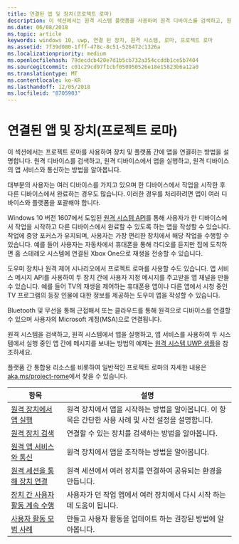```yaml
---
title: 연결된 앱 및 장치(프로젝트 로마)
description: 이 섹션에서는 원격 시스템 플랫폼을 사용하여 원격 디바이스를 검색하고, 원격 디바이스에서 앱을 실행하고, 원격 디바이스의 앱 서비스와 통신하는 방법을 설명합니다.
ms.date: 06/08/2018
ms.topic: article
keywords: windows 10, uwp, 연결 된 장치, 원격 시스템, 로마, 프로젝트 로마
ms.assetid: 7f39d080-1fff-478c-8c51-526472c1326a
ms.localizationpriority: medium
ms.openlocfilehash: 79decdcb420e7d1b5cb732a354ccddb1ce5b7404
ms.sourcegitcommit: c01c29cd97f1cbf050950526e18e15823b6a12a0
ms.translationtype: MT
ms.contentlocale: ko-KR
ms.lasthandoff: 12/05/2018
ms.locfileid: "8705903"
---
```

# <a name="connected-apps-and-devices-project-rome"></a>연결된 앱 및 장치(프로젝트 로마)

이 섹션에서는 프로젝트 로마를 사용하여 장치 및 플랫폼 간에 앱을 연결하는 방법을 설명합니다. 원격 디바이스를 검색하고, 원격 디바이스에서 앱을 실행하고, 원격 디바이스의 앱 서비스와 통신하는 방법을 알아봅니다.

대부분의 사용자는 여러 디바이스를 가지고 있으며 한 디바이스에서 작업을 시작한 후 다른 디바이스에서 완료하는 경우도 많습니다. 이러한 경우를 처리하려면 앱이 여러 디바이스와 플랫폼을 포괄해야 합니다.

Windows 10 버전 1607에서 도입된 [원격 시스템 API](https://msdn.microsoft.com/library/windows/apps/Windows.System.RemoteSystems)를 통해 사용자가 한 디바이스에서 작업을 시작하고 다른 디바이스에서 완료할 수 있도록 하는 앱을 작성할 수 있습니다. 작업에 중앙 포커스가 유지되며, 사용자는 가장 편리한 장치에서 해당 작업을 수행할 수 있습니다. 예를 들어 사용자는 자동차에서 휴대폰을 통해 라디오를 듣지만 집에 도착하면 홈 스테레오 시스템에 연결된 Xbox One으로 재생을 전송할 수 있습니다.

도우미 장치나 원격 제어 시나리오에서 프로젝트 로마를 사용할 수도 있습니다. 앱 서비스 메시지 API를 사용하여 두 장치 간에 사용자 지정 메시지를 주고받을 앱 채널을 만들 수 있습니다. 예를 들어 TV의 재생을 제어하는 휴대폰용 앱이나 다른 앱에서 시청 중인 TV 프로그램의 등장 인물에 대한 정보를 제공하는 도우미 앱을 작성할 수 있습니다.  

Bluetooth 및 무선을 통해 근접해서 또는 클라우드를 통해 원격으로 디바이스를 연결할 수 있으며 사용자의 Microsoft 계정(MSA)으로 연결됩니다.

원격 시스템을 검색하고, 원격 시스템에서 앱을 실행하고, 앱 서비스를 사용하여 두 시스템에서 실행 중인 앱 간에 메시지를 보내는 방법의 예제는 [원격 시스템 UWP 샘플](https://github.com/Microsoft/Windows-universal-samples/tree/dev/Samples/RemoteSystems )을 참조하세요.

플랫폼 간 통합용 리소스를 비롯하여 일반적인 프로젝트 로마의 자세한 내용은 [aka.ms/project-rome](https://aka.ms/project-rome)에서 찾을 수 있습니다.

| 항목 | 설명 |
|-------|-------------|
| [원격 장치에서 앱 실행](launch-a-remote-app.md) | 원격 장치에서 앱을 시작하는 방법을 알아봅니다. 이 항목은 간단한 사용 사례 및 사전 설정을 설명합니다.  |
| [원격 장치 검색](discover-remote-devices.md)  | 연결할 수 있는 장치를 검색하는 방법을 알아봅니다. |
| [원격 앱 서비스와 통신](communicate-with-a-remote-app-service.md) | 원격 장치에서 앱을 조작하는 방법을 알아봅니다. |
| [원격 세션을 통해 장치 연결](remote-sessions.md) | 원격 세션에서 여러 장치를 연결하여 공유되는 환경을 만듭니다. |
| [장치 간 사용자 활동 계속 수행](useractivities.md)| 사용자가 던 작업 앱에서 여러 장치에서 다시 시작 하는 데 도움이 됩니다.|
| [사용자 활동 모범 사례](useractivities-best-practices.md)| 만들고 사용자 활동을 업데이트 하는 권장된 방법에 알아봅니다.|
